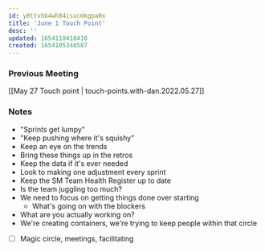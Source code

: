 ```yaml
---
id: y8ttvhb4wh84isxcmkgpa0x
title: 'June 1 Touch Point'
desc: ''
updated: 1654110418410
created: 1654105348587
---
```


### Previous Meeting
[[May 27 Touch point | touch-points.with-dan.2022.05.27]]

### Notes
- "Sprints get lumpy"
- "Keep pushing where it's squishy"
- Keep an eye on the trends
- Bring these things up in the retros
- Keep the data if it's ever needed
- Look to making one adjustment every sprint
- Keep the SM Team Health Register up to date
- Is the team juggling too much?
- We need to focus on getting things done over starting
  - What's going on with the blockers
- What are you actually working on?
- We're creating containers, we're trying to keep people within that circle
- [ ] Magic circle, meetings, facilitating